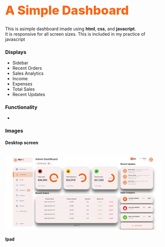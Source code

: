 <h1 style = " font-weight: 800; font-size: 40px; color: rgb(254, 99, 15)"> A Simple Dashboard</h1>

<p> This is asimple dashboard imade using <b>html</b>, <b>css</b>, and <b> javacript</b>.<br>
It is responsive for all screen sizes.
  This is included in my practice of javascript
</p>

<h3> Displays</h3>
<ul>
  <li> Sidebar</li>
  <li> Recent Orders</li>
  <li> Sales Analytics</li>
  <li> Income</li>
  <li> Expenses</li>
  <li> Total Sales</li>
  <li> Recent Updates</li>
</ul>

<h3> Functionality</h3>
<ul>
  <li></li>
</ul>

<h3> Images</h3>
<h4> Desktop screen</h4>
<br>
<img src="images/Screenshot 2023-09-11 20.39.29.png" alt="Admin dashboard for Desktop screen">

<h4> Ipad</h4>
